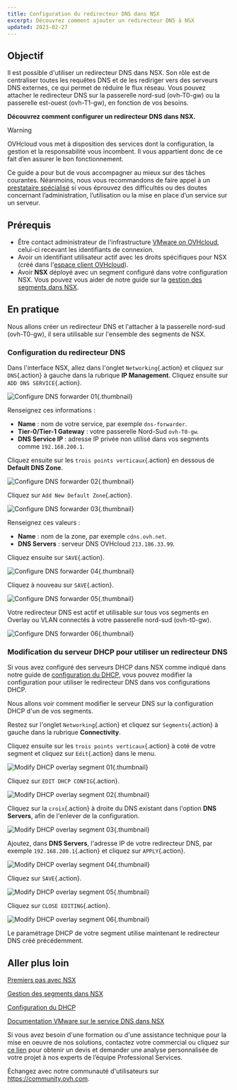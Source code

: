 ```yaml
---
title: Configuration du redirecteur DNS dans NSX
excerpt: Découvrez comment ajouter un redirecteur DNS à NSX
updated: 2023-02-27
---
```


## Objectif

Il est possible d'utiliser un redirecteur DNS dans NSX. Son rôle est de centraliser toutes les requêtes DNS et de les rediriger vers des serveurs DNS externes, ce qui permet de réduire le flux réseau. Vous pouvez attacher le redirecteur DNS sur la passerelle nord-sud (ovh-T0-gw) ou la passerelle est-ouest (ovh-T1-gw), en fonction de vos besoins.

**Découvrez comment configurer un redirecteur DNS dans NSX.**

> [!warning]
> OVHcloud vous met à disposition des services dont la configuration, la gestion et la responsabilité vous incombent. Il vous appartient donc de ce fait d’en assurer le bon fonctionnement.
>
> Ce guide a pour but de vous accompagner au mieux sur des tâches courantes. Néanmoins, nous vous recommandons de faire appel à un [prestataire spécialisé](https://partner.ovhcloud.com/fr/) si vous éprouvez des difficultés ou des doutes concernant l’administration, l’utilisation ou la mise en place d’un service sur un serveur.
>

## Prérequis

- Être contact administrateur de l'infrastructure [VMware on OVHcloud](https://www.ovhcloud.com/fr-ca/enterprise/products/hosted-private-cloud/), celui-ci recevant les identifiants de connexion.
- Avoir un identifiant utilisateur actif avec les droits spécifiques pour NSX (créé dans l'[espace client OVHcloud](https://ca.ovh.com/auth/?action=gotomanager&from=https://www.ovh.com/ca/fr/&ovhSubsidiary=qc)).
- Avoir **NSX** déployé avec un segment configuré dans votre configuration NSX. Vous pouvez vous aider de notre guide sur la [gestion des segments dans NSX](nsx-02-segment-management1.).

## En pratique

Nous allons créer un redirecteur DNS et l'attacher à la passerelle nord-sud (ovh-T0-gw), il sera utilisable sur l'ensemble des segments de NSX.

### Configuration du redirecteur DNS

Dans l'interface NSX, allez dans l'onglet `Networking`{.action} et cliquez sur `DNS`{.action} à gauche dans la rubrique **IP Management**. Cliquez ensuite sur `ADD DNS SERVICE`{.action}.

![Configure DNS forwarder 01](01-configure-dns-forwarder01.png){.thumbnail}

Renseignez ces informations :

- **Name** : nom de votre service, par exemple `dns-forwarder`.
- **Tier-0/Tier-1 Gateway** : votre passerelle Nord-Sud `ovh-T0-gw`.
- **DNS Service IP** : adresse IP privée non utilisé dans vos segments comme `192.168.200.1`.

Cliquez ensuite sur les `trois points verticaux`{.action} en dessous de **Default DNS Zone**.

![Configure DNS forwarder 02](01-configure-dns-forwarder02.png){.thumbnail}

Cliquez sur `Add New Default Zone`{.action}.

![Configure DNS forwarder 03](01-configure-dns-forwarder03.png){.thumbnail}

Renseignez ces valeurs :

- **Name** : nom de la zone, par exemple `cdns.ovh.net`.
- **DNS Servers** : serveur DNS OVHcloud `213.186.33.99`.

Cliquez ensuite sur `SAVE`{.action}.

![Configure DNS forwarder 04](01-configure-dns-forwarder04.png){.thumbnail}

Cliquez à nouveau sur `SAVE`{.action}.

![Configure DNS forwarder 05](01-configure-dns-forwarder05.png){.thumbnail}

Votre redirecteur DNS est actif et utilisable sur tous vos segments en Overlay ou VLAN connectés à votre passerelle nord-sud (ovh-t0-gw).

![Configure DNS forwarder 06](01-configure-dns-forwarder06.png){.thumbnail}

### Modification du serveur DHCP pour utiliser un redirecteur DNS

Si vous avez configuré des serveurs DHCP dans NSX comme indiqué dans notre guide de [configuration du DHCP](nsx-03-configure-dhcp-onsegment1.), vous pouvez modifier la configuration pour utiliser le redirecteur DNS dans vos configurations DHCP.

Nous allons voir comment modifier le serveur DNS sur la configuration DHCP d'un de vos segments.

Restez sur l'onglet `Networking`{.action} et cliquez sur `Segments`{.action} à gauche dans la rubrique **Connectivity**. 

Cliquez ensuite sur les `trois points verticaux`{.action} à coté de votre segment et cliquez sur `Edit`{.action} dans le menu.

![Modify DHCP overlay segment 01](02-modify-dhcp-overlay-segment01.png){.thumbnail}

Cliquez sur `EDIT DHCP CONFIG`{.action}.

![Modify DHCP overlay segment 02](02-modify-dhcp-overlay-segment02.png){.thumbnail}

Cliquez sur la `croix`{.action} à droite du DNS existant dans l'option **DNS Servers**, afin de l'enlever de la configuration.

![Modify DHCP overlay segment 03](02-modify-dhcp-overlay-segment03.png){.thumbnail}

Ajoutez, dans **DNS Servers**, l'adresse IP de votre redirecteur DNS, par exemple `192.168.200.1`{.action} et cliquez sur `APPLY`{.action}.

![Modify DHCP overlay segment 04](02-modify-dhcp-overlay-segment04.png){.thumbnail}

Cliquez sur `SAVE`{.action}.

![Modify DHCP overlay segment 05](02-modify-dhcp-overlay-segment05.png){.thumbnail}

Cliquez sur `CLOSE EDITING`{.action}.

![Modify DHCP overlay segment 06](02-modify-dhcp-overlay-segment06.png){.thumbnail}

Le paramétrage DHCP de votre segment utilise maintenant le redirecteur DNS créé précédemment.

## Aller plus loin

[Premiers pas avec NSX](nsx-01-first-steps1.)

[Gestion des segments dans NSX](nsx-02-segment-management1.)

[Configuration du DHCP](nsx-03-configure-dhcp-onsegment1.)

[Documentation VMware sur le service DNS dans NSX](https://docs.vmware.com/fr/VMware-NSX-T-Data-Center/3.2/administration/GUID-A0172881-BB25-4992-A499-14F9BE3BE7F2.html)

Si vous avez besoin d'une formation ou d'une assistance technique pour la mise en oeuvre de nos solutions, contactez votre commercial ou cliquez sur [ce lien](https://www.ovhcloud.com/fr-ca/professional-services/) pour obtenir un devis et demander une analyse personnalisée de votre projet à nos experts de l’équipe Professional Services.

Échangez avec notre communauté d'utilisateurs sur <https://community.ovh.com>.
